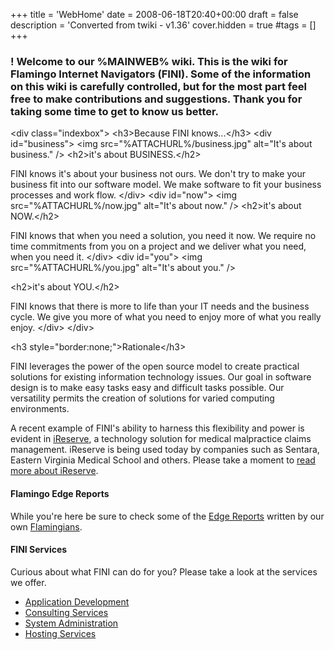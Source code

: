 +++
title = 'WebHome'
date = 2008-06-18T20:40+00:00
draft = false
description = 'Converted from twiki - v1.36'
cover.hidden = true
#tags = []
+++

### ! Welcome to our %MAINWEB% wiki. This is the wiki for Flamingo Internet Navigators (FINI). Some of the information on this wiki is carefully controlled, but for the most part feel free to make contributions and suggestions. Thank you for taking some time to get to know us better.

\<div class="indexbox"\> \<h3\>Because FINI knows...\</h3\> \<div
id="business"\> \<img src="%ATTACHURL%/business.jpg" alt="It's about
business." /\> \<h2\>it's about BUSINESS.\</h2\>

FINI knows it's about your business not ours. We don't try to make your
business fit into our software model. We make software to fit your
business processes and work flow. \</div\> \<div id="now"\> \<img
src="%ATTACHURL%/now.jpg" alt="It's about now." /\> \<h2\>it's about
NOW.\</h2\>

FINI knows that when you need a solution, you need it now. We require no
time commitments from you on a project and we deliver what you need,
when you need it. \</div\> \<div id="you"\> \<img
src="%ATTACHURL%/you.jpg" alt="It's about you." /\>

\<h2\>it's about YOU.\</h2\>

FINI knows that there is more to life than your IT needs and the
business cycle. We give you more of what you need to enjoy more of what
you really enjoy. \</div\> \</div\>

\<h3 style="border:none;"\>Rationale\</h3\>

FINI leverages the power of the open source model to create practical
solutions for existing information technology issues. Our goal in
software design is to make easy tasks easy and difficult tasks possible.
Our versatility permits the creation of solutions for varied computing
environments.

A recent example of FINI's ability to harness this flexibility and power
is evident in [iReserve](http://www.ireserve.info/), a technology
solution for medical malpractice claims management. iReserve is being
used today by companies such as Sentara, Eastern Virginia Medical School
and others. Please take a moment to [read more about
iReserve](IReserve).

#### Flamingo Edge Reports

While you're here be sure to check some of the [Edge
Reports](EdgeReports) written by our own
[Flamingians](RoavingFlamingians).

#### FINI Services

Curious about what FINI can do for you? Please take a look at the
services we offer.

- [Application Development](ApplicationDevelopment)
- [Consulting Services](ConsultingServices)
- [System Administration](SystemAdministration)
- [Hosting Services](HostingServices)
